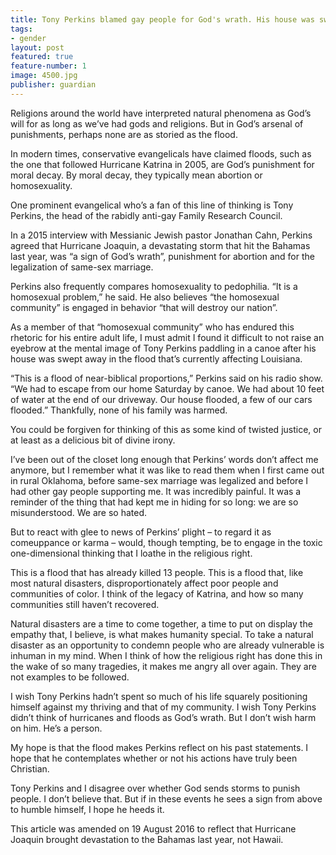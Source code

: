 ```yaml
---
title: Tony Perkins blamed gay people for God's wrath. His house was swept away
tags:
- gender
layout: post
featured: true
feature-number: 1
image: 4500.jpg
publisher: guardian
---
```


Religions around the world have interpreted natural phenomena as God’s will for as long as we’ve had gods and religions. But in God’s arsenal of punishments, perhaps none are as storied as the flood.

In modern times, conservative evangelicals have claimed floods, such as the one that followed Hurricane Katrina in 2005, are God’s punishment for moral decay. By moral decay, they typically mean abortion or homosexuality.

One prominent evangelical who’s a fan of this line of thinking is Tony Perkins, the head of the rabidly anti-gay Family Research Council.

In a 2015 interview with Messianic Jewish pastor Jonathan Cahn, Perkins agreed that Hurricane Joaquin, a devastating storm that hit the Bahamas last year, was “a sign of God’s wrath”, punishment for abortion and for the legalization of same-sex marriage.

Perkins also frequently compares homosexuality to pedophilia. “It is a homosexual problem,” he said. He also believes “the homosexual community” is engaged in behavior “that will destroy our nation”.

As a member of that “homosexual community” who has endured this rhetoric for his entire adult life, I must admit I found it difficult to not raise an eyebrow at the mental image of Tony Perkins paddling in a canoe after his house was swept away in the flood that’s currently affecting Louisiana.

“This is a flood of near-biblical proportions,” Perkins said on his radio show. “We had to escape from our home Saturday by canoe. We had about 10 feet of water at the end of our driveway. Our house flooded, a few of our cars flooded.” Thankfully, none of his family was harmed.

You could be forgiven for thinking of this as some kind of twisted justice, or at least as a delicious bit of divine irony.

I’ve been out of the closet long enough that Perkins’ words don’t affect me anymore, but I remember what it was like to read them when I first came out in rural Oklahoma, before same-sex marriage was legalized and before I had other gay people supporting me. It was incredibly painful. It was a reminder of the thing that had kept me in hiding for so long: we are so misunderstood. We are so hated.

But to react with glee to news of Perkins’ plight – to regard it as comeuppance or karma – would, though tempting, be to engage in the toxic one-dimensional thinking that I loathe in the religious right.

This is a flood that has already killed 13 people. This is a flood that, like most natural disasters, disproportionately affect poor people and communities of color. I think of the legacy of Katrina, and how so many communities still haven’t recovered.

Natural disasters are a time to come together, a time to put on display the empathy that, I believe, is what makes humanity special. To take a natural disaster as an opportunity to condemn people who are already vulnerable is inhuman in my mind. When I think of how the religious right has done this in the wake of so many tragedies, it makes me angry all over again. They are not examples to be followed.

I wish Tony Perkins hadn’t spent so much of his life squarely positioning himself against my thriving and that of my community. I wish Tony Perkins didn’t think of hurricanes and floods as God’s wrath. But I don’t wish harm on him. He’s a person.

My hope is that the flood makes Perkins reflect on his past statements. I hope that he contemplates whether or not his actions have truly been Christian.

Tony Perkins and I disagree over whether God sends storms to punish people. I don’t believe that. But if in these events he sees a sign from above to humble himself, I hope he heeds it.

This article was amended on 19 August 2016 to reflect that Hurricane Joaquin brought devastation to the Bahamas last year, not Hawaii.